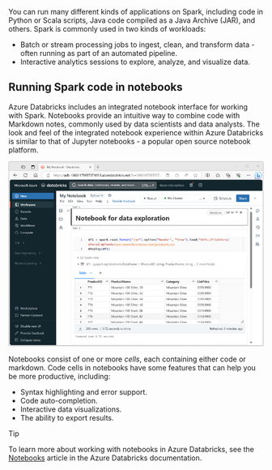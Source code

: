 You can run many different kinds of applications on Spark, including code in Python or Scala scripts, Java code compiled as a Java Archive (JAR), and others. Spark is commonly used in two kinds of workloads:

- Batch or stream processing jobs to ingest, clean, and transform data - often running as part of an automated pipeline.
- Interactive analytics sessions to explore, analyze, and visualize data.

## Running Spark code in notebooks

Azure Databricks includes an integrated notebook interface for working with Spark. Notebooks provide an intuitive way to combine code with Markdown notes, commonly used by data scientists and data analysts. The look and feel of the integrated notebook experience within Azure Databricks is similar to that of Jupyter notebooks - a popular open source notebook platform.

![A screenshot of a notebook in Azure Databricks.](../media/azure-databricks-notebook.png)

Notebooks consist of one or more *cells*, each containing either code or markdown. Code cells in notebooks have some features that can help you be more productive, including:

- Syntax highlighting and error support.
- Code auto-completion​.
- Interactive data visualizations.
- The ability to export results.

> [!TIP]
> To learn more about working with notebooks in Azure Databricks, see the [Notebooks](/azure/databricks/notebooks/) article in the Azure Databricks documentation.

